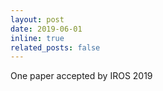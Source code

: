 ```yaml
---
layout: post
date: 2019-06-01
inline: true
related_posts: false
---
```


One paper accepted by IROS 2019
